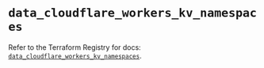 # `data_cloudflare_workers_kv_namespaces`

Refer to the Terraform Registry for docs: [`data_cloudflare_workers_kv_namespaces`](https://registry.terraform.io/providers/cloudflare/cloudflare/5.11.0/docs/data-sources/workers_kv_namespaces).
